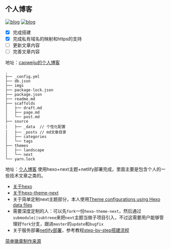 ## 个人博客
[![blog](https://img.shields.io/badge/build-passed-green.svg)](https://github.com/caoweiju/tc_blog)
[![blog](https://img.shields.io/badge/version-v0.0.1-orange.svg)](https://www.caoweiju.com/)

- [x] 完成搭建
- [x] 完成私有域名的映射和https的支持
- [ ] 更新文章内容
- [ ] 完善文章内容

地址：[caoweiju的个人博客](https://www.caoweiju.com)
````
.
├── _config.yml
├── db.json
├── imgs
├── package-lock.json
├── package.json
├── readme.md
├── scaffolds
│   ├── draft.md
│   ├── page.md
│   └── post.md
├── source
│   ├── _data  // 个性化配置
│   ├── _posts // md文章目录
│   ├── categories
│   └── tags
├── themes
│   ├── landscape
│   └── next
└── yarn.lock

````
地址：[个人博客](https://www.caoweiju.com)
使用hexo+next主题+netlify部署完成，里面主要是包含个人的一些技术文章之类的。

* [关于hexo](https://github.com/hexojs/hexo)
* [关于hexo-theme-next](https://github.com/iissnan/hexo-theme-next)
* 关于简单定制next主题部分，本人使用[Theme configurations using Hexo data files](https://github.com/iissnan/hexo-theme-next/issues/328)
* 需要深度定制的人：可以先`fork`一份`hexo-theme-next`，然后通过`submodule||subtreee`来把`next`主题当做子项目引入，不过这需要用户能够管理好`fork`分支，跟进`master`的`update`和`bugfix`
* 关于服务部署[netlify部署](https://app.netlify.com)，参考教程[step-by-step搭建流程](https://www.netlify.com/blog/2015/10/26/a-step-by-step-guide-hexo-on-netlify/)

[简单徽章制作来源](https://shields.io/)